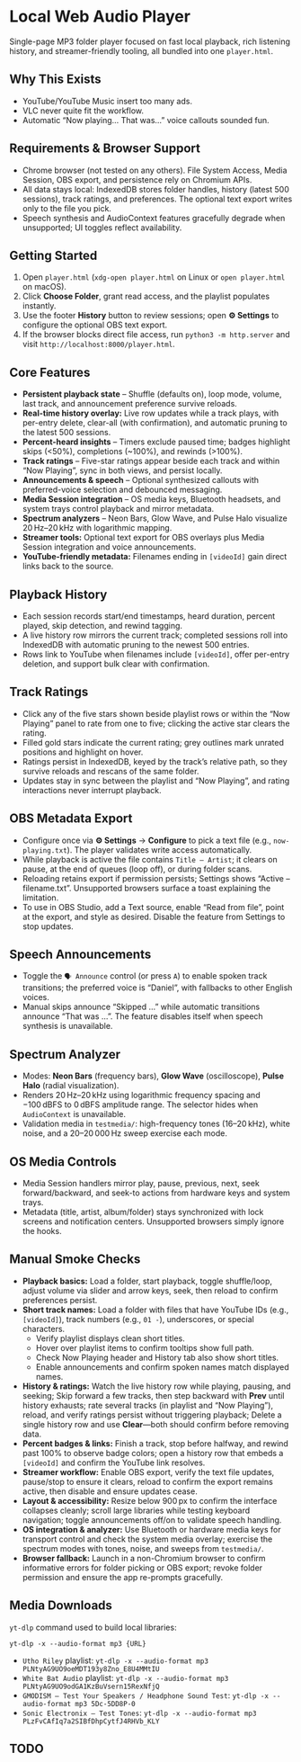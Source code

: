 # Local Web Audio Player

Single-page MP3 folder player focused on fast local playback, rich listening history, and streamer-friendly tooling, all bundled into one `player.html`.

## Why This Exists
- YouTube/YouTube Music insert too many ads.
- VLC never quite fit the workflow.
- Automatic “Now playing… That was…” voice callouts sounded fun.

## Requirements & Browser Support
- Chrome browser (not tested on any others). File System Access, Media Session, OBS export, and persistence rely on Chromium APIs.
- All data stays local: IndexedDB stores folder handles, history (latest 500 sessions), track ratings, and preferences. The optional text export writes only to the file you pick.
- Speech synthesis and AudioContext features gracefully degrade when unsupported; UI toggles reflect availability.

## Getting Started
1. Open `player.html` (`xdg-open player.html` on Linux or `open player.html` on macOS).
2. Click **Choose Folder**, grant read access, and the playlist populates instantly.
3. Use the footer **History** button to review sessions; open **⚙️ Settings** to configure the optional OBS text export.
4. If the browser blocks direct file access, run `python3 -m http.server` and visit `http://localhost:8000/player.html`.

## Core Features
- **Persistent playback state** – Shuffle (defaults on), loop mode, volume, last track, and announcement preference survive reloads.
- **Real-time history overlay:** Live row updates while a track plays, with per-entry delete, clear-all (with confirmation), and automatic pruning to the latest 500 sessions.
- **Percent-heard insights** – Timers exclude paused time; badges highlight skips (<50%), completions (~100%), and rewinds (>100%).
- **Track ratings** – Five-star ratings appear beside each track and within “Now Playing”, sync in both views, and persist locally.
- **Announcements & speech** – Optional synthesized callouts with preferred-voice selection and debounced messaging.
- **Media Session integration** – OS media keys, Bluetooth headsets, and system trays control playback and mirror metadata.
- **Spectrum analyzers** – Neon Bars, Glow Wave, and Pulse Halo visualize 20 Hz–20 kHz with logarithmic mapping.
- **Streamer tools:** Optional text export for OBS overlays plus Media Session integration and voice announcements.
- **YouTube-friendly metadata:** Filenames ending in `[videoId]` gain direct links back to the source.

## Playback History
- Each session records start/end timestamps, heard duration, percent played, skip detection, and rewind tagging.
- A live history row mirrors the current track; completed sessions roll into IndexedDB with automatic pruning to the newest 500 entries.
- Rows link to YouTube when filenames include `[videoId]`, offer per-entry deletion, and support bulk clear with confirmation.

## Track Ratings
- Click any of the five stars shown beside playlist rows or within the “Now Playing” panel to rate from one to five; clicking the active star clears the rating.
- Filled gold stars indicate the current rating; grey outlines mark unrated positions and highlight on hover.
- Ratings persist in IndexedDB, keyed by the track’s relative path, so they survive reloads and rescans of the same folder.
- Updates stay in sync between the playlist and “Now Playing”, and rating interactions never interrupt playback.

## OBS Metadata Export
- Configure once via **⚙️ Settings** → **Configure** to pick a text file (e.g., `now-playing.txt`). The player validates write access automatically.
- While playback is active the file contains `Title – Artist`; it clears on pause, at the end of queues (loop off), or during folder scans.
- Reloading retains export if permission persists; Settings shows “Active – filename.txt”. Unsupported browsers surface a toast explaining the limitation.
- To use in OBS Studio, add a Text source, enable “Read from file”, point at the export, and style as desired. Disable the feature from Settings to stop updates.

## Speech Announcements
- Toggle the `🗣 Announce` control (or press `A`) to enable spoken track transitions; the preferred voice is “Daniel”, with fallbacks to other English voices.
- Manual skips announce “Skipped …” while automatic transitions announce “That was …”. The feature disables itself when speech synthesis is unavailable.

## Spectrum Analyzer
- Modes: **Neon Bars** (frequency bars), **Glow Wave** (oscilloscope), **Pulse Halo** (radial visualization).
- Renders 20 Hz–20 kHz using logarithmic frequency spacing and −100 dBFS to 0 dBFS amplitude range. The selector hides when `AudioContext` is unavailable.
- Validation media in `testmedia/`: high-frequency tones (16–20 kHz), white noise, and a 20–20 000 Hz sweep exercise each mode.

## OS Media Controls
- Media Session handlers mirror play, pause, previous, next, seek forward/backward, and seek-to actions from hardware keys and system trays.
- Metadata (title, artist, album/folder) stays synchronized with lock screens and notification centers. Unsupported browsers simply ignore the hooks.

## Manual Smoke Checks
- **Playback basics:** Load a folder, start playback, toggle shuffle/loop, adjust volume via slider and arrow keys, seek, then reload to confirm preferences persist.
- **Short track names:** Load a folder with files that have YouTube IDs (e.g., `[videoId]`), track numbers (e.g., `01 -`), underscores, or special characters.
  - Verify playlist displays clean short titles.
  - Hover over playlist items to confirm tooltips show full path.
  - Check Now Playing header and History tab also show short titles.
  - Enable announcements and confirm spoken names match displayed names.
- **History & ratings:** Watch the live history row while playing, pausing, and seeking; Skip forward a few tracks, then step backward with **Prev** until history exhausts; rate several tracks (in playlist and “Now Playing”), reload, and verify ratings persist without triggering playback; Delete a single history row and use **Clear**—both should confirm before removing data.
- **Percent badges & links:** Finish a track, stop before halfway, and rewind past 100% to observe badge colors; open a history row that embeds a `[videoId]` and confirm the YouTube link resolves.
- **Streamer workflow:** Enable OBS export, verify the text file updates, pause/stop to ensure it clears, reload to confirm the export remains active, then disable and ensure updates cease.
- **Layout & accessibility:** Resize below 900 px to confirm the interface collapses cleanly; scroll large libraries while testing keyboard navigation; toggle announcements off/on to validate speech handling.
- **OS integration & analyzer:** Use Bluetooth or hardware media keys for transport control and check the system media overlay; exercise the spectrum modes with tones, noise, and sweeps from `testmedia/`.
- **Browser fallback:** Launch in a non-Chromium browser to confirm informative errors for folder picking or OBS export; revoke folder permission and ensure the app re-prompts gracefully.

## Media Downloads
`yt-dlp` command used to build local libraries:

```
yt-dlp -x --audio-format mp3 {URL}
```

- `Utho Riley` playlist: `yt-dlp -x --audio-format mp3 PLNtyAG9UO9oeMDT193y8Zno_E8U4MMtIU`
- `White Bat Audio` playlist: `yt-dlp -x --audio-format mp3 PLNtyAG9UO9odGA1KzBuVsern15RexNfjQ`
- `GMODISM – Test Your Speakers / Headphone Sound Test`: `yt-dlp -x --audio-format mp3 5Dc-5DD8P-0`
- `Sonic Electronix – Test Tones`: `yt-dlp -x --audio-format mp3 PLzFvCAfIq7a2SIBfDhpCytfJ4RHVb_KLY`

## TODO
